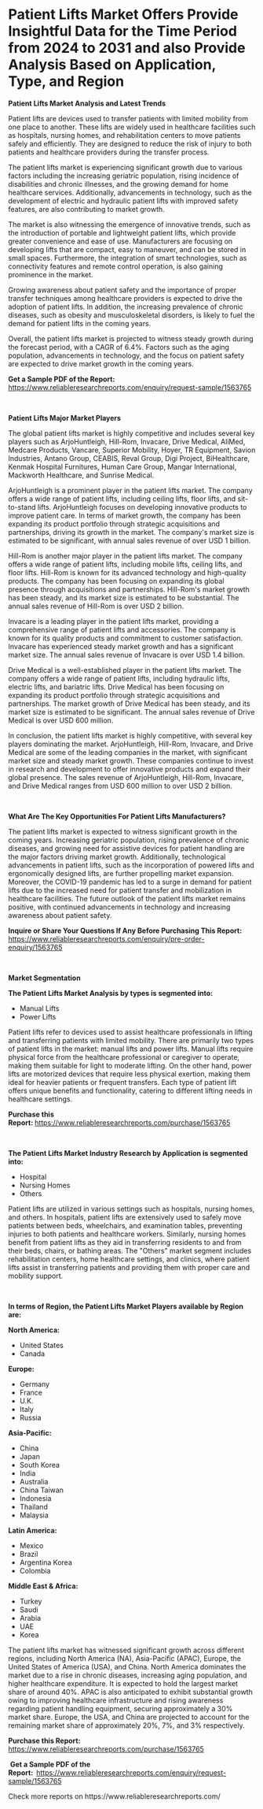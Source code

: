 <p><h1>Patient Lifts Market Offers Provide Insightful Data for the Time Period from 2024 to 2031 and also Provide Analysis Based on Application, Type, and Region</h1></p><p><strong>Patient Lifts Market Analysis and Latest Trends</strong></p>
<p><p>Patient lifts are devices used to transfer patients with limited mobility from one place to another. These lifts are widely used in healthcare facilities such as hospitals, nursing homes, and rehabilitation centers to move patients safely and efficiently. They are designed to reduce the risk of injury to both patients and healthcare providers during the transfer process.</p><p>The patient lifts market is experiencing significant growth due to various factors including the increasing geriatric population, rising incidence of disabilities and chronic illnesses, and the growing demand for home healthcare services. Additionally, advancements in technology, such as the development of electric and hydraulic patient lifts with improved safety features, are also contributing to market growth.</p><p>The market is also witnessing the emergence of innovative trends, such as the introduction of portable and lightweight patient lifts, which provide greater convenience and ease of use. Manufacturers are focusing on developing lifts that are compact, easy to maneuver, and can be stored in small spaces. Furthermore, the integration of smart technologies, such as connectivity features and remote control operation, is also gaining prominence in the market.</p><p>Growing awareness about patient safety and the importance of proper transfer techniques among healthcare providers is expected to drive the adoption of patient lifts. In addition, the increasing prevalence of chronic diseases, such as obesity and musculoskeletal disorders, is likely to fuel the demand for patient lifts in the coming years.</p><p>Overall, the patient lifts market is projected to witness steady growth during the forecast period, with a CAGR of 6.4%. Factors such as the aging population, advancements in technology, and the focus on patient safety are expected to drive market growth in the coming years.</p></p>
<p><strong>Get a Sample PDF of the Report:&nbsp;</strong> <a href="https://www.reliableresearchreports.com/enquiry/request-sample/1563765">https://www.reliableresearchreports.com/enquiry/request-sample/1563765</a></p>
<p>&nbsp;</p>
<p><strong>Patient Lifts Major Market Players</strong></p>
<p><p>The global patient lifts market is highly competitive and includes several key players such as ArjoHuntleigh, Hill-Rom, Invacare, Drive Medical, AliMed, Medcare Products, Vancare, Superior Mobility, Hoyer, TR Equipment, Savion Industries, Antano Group, CEABIS, Reval Group, Digi Project, BiHealthcare, Kenmak Hospital Furnitures, Human Care Group, Mangar International, Mackworth Healthcare, and Sunrise Medical.</p><p>ArjoHuntleigh is a prominent player in the patient lifts market. The company offers a wide range of patient lifts, including ceiling lifts, floor lifts, and sit-to-stand lifts. ArjoHuntleigh focuses on developing innovative products to improve patient care. In terms of market growth, the company has been expanding its product portfolio through strategic acquisitions and partnerships, driving its growth in the market. The company's market size is estimated to be significant, with annual sales revenue of over USD 1 billion.</p><p>Hill-Rom is another major player in the patient lifts market. The company offers a wide range of patient lifts, including mobile lifts, ceiling lifts, and floor lifts. Hill-Rom is known for its advanced technology and high-quality products. The company has been focusing on expanding its global presence through acquisitions and partnerships. Hill-Rom's market growth has been steady, and its market size is estimated to be substantial. The annual sales revenue of Hill-Rom is over USD 2 billion.</p><p>Invacare is a leading player in the patient lifts market, providing a comprehensive range of patient lifts and accessories. The company is known for its quality products and commitment to customer satisfaction. Invacare has experienced steady market growth and has a significant market size. The annual sales revenue of Invacare is over USD 1.4 billion.</p><p>Drive Medical is a well-established player in the patient lifts market. The company offers a wide range of patient lifts, including hydraulic lifts, electric lifts, and bariatric lifts. Drive Medical has been focusing on expanding its product portfolio through strategic acquisitions and partnerships. The market growth of Drive Medical has been steady, and its market size is estimated to be significant. The annual sales revenue of Drive Medical is over USD 600 million.</p><p>In conclusion, the patient lifts market is highly competitive, with several key players dominating the market. ArjoHuntleigh, Hill-Rom, Invacare, and Drive Medical are some of the leading companies in the market, with significant market size and steady market growth. These companies continue to invest in research and development to offer innovative products and expand their global presence. The sales revenue of ArjoHuntleigh, Hill-Rom, Invacare, and Drive Medical ranges from USD 600 million to over USD 2 billion.</p></p>
<p>&nbsp;</p>
<p><strong>What Are The Key Opportunities For Patient Lifts Manufacturers?</strong></p>
<p><p>The patient lifts market is expected to witness significant growth in the coming years. Increasing geriatric population, rising prevalence of chronic diseases, and growing need for assistive devices for patient handling are the major factors driving market growth. Additionally, technological advancements in patient lifts, such as the incorporation of powered lifts and ergonomically designed lifts, are further propelling market expansion. Moreover, the COVID-19 pandemic has led to a surge in demand for patient lifts due to the increased need for patient transfer and mobilization in healthcare facilities. The future outlook of the patient lifts market remains positive, with continued advancements in technology and increasing awareness about patient safety.</p></p>
<p><strong>Inquire or Share Your Questions If Any Before Purchasing This Report:</strong> <a href="https://www.reliableresearchreports.com/enquiry/pre-order-enquiry/1563765">https://www.reliableresearchreports.com/enquiry/pre-order-enquiry/1563765</a></p>
<p>&nbsp;</p>
<p><strong>Market Segmentation</strong></p>
<p><strong>The Patient Lifts Market Analysis by types is segmented into:</strong></p>
<p><ul><li>Manual Lifts</li><li>Power Lifts</li></ul></p>
<p><p>Patient lifts refer to devices used to assist healthcare professionals in lifting and transferring patients with limited mobility. There are primarily two types of patient lifts in the market: manual lifts and power lifts. Manual lifts require physical force from the healthcare professional or caregiver to operate, making them suitable for light to moderate lifting. On the other hand, power lifts are motorized devices that require less physical exertion, making them ideal for heavier patients or frequent transfers. Each type of patient lift offers unique benefits and functionality, catering to different lifting needs in healthcare settings.</p></p>
<p><strong>Purchase this Report:&nbsp;</strong><a href="https://www.reliableresearchreports.com/purchase/1563765">https://www.reliableresearchreports.com/purchase/1563765</a></p>
<p>&nbsp;</p>
<p><strong>The Patient Lifts Market Industry Research by Application is segmented into:</strong></p>
<p><ul><li>Hospital</li><li>Nursing Homes</li><li>Others</li></ul></p>
<p><p>Patient lifts are utilized in various settings such as hospitals, nursing homes, and others. In hospitals, patient lifts are extensively used to safely move patients between beds, wheelchairs, and examination tables, preventing injuries to both patients and healthcare workers. Similarly, nursing homes benefit from patient lifts as they aid in transferring residents to and from their beds, chairs, or bathing areas. The "Others" market segment includes rehabilitation centers, home healthcare settings, and clinics, where patient lifts assist in transferring patients and providing them with proper care and mobility support.</p></p>
<p>&nbsp;</p>
<p><strong>In terms of Region, the Patient Lifts Market Players available by Region are:</strong></p>
<p>
    <p> <strong> North America: </strong>
        <ul>
            <li>United States</li>
            <li>Canada</li>
        </ul>
        </p> 
    <p> <strong> Europe: </strong>
        <ul>
            <li>Germany</li>
            <li>France</li>
            <li>U.K.</li>
            <li>Italy</li>
            <li>Russia</li>
        </ul>
        </p> 
    <p> <strong> Asia-Pacific: </strong>
        <ul>
            <li>China</li>
            <li>Japan</li>
            <li>South Korea</li>
            <li>India</li>
            <li>Australia</li>
            <li>China Taiwan</li>
            <li>Indonesia</li>
            <li>Thailand</li>
            <li>Malaysia</li>
        </ul>
        </p> 
    <p> <strong> Latin America: </strong>
        <ul>
            <li>Mexico</li>
            <li>Brazil</li>
            <li>Argentina Korea</li>
            <li>Colombia</li>
        </ul>
        </p> 
    <p> <strong> Middle East & Africa: </strong>
        <ul>
            <li>Turkey</li>
            <li>Saudi</li>
            <li>Arabia</li>
            <li>UAE</li>
            <li>Korea</li>
        </ul>
    </p>
    </p>
<p><p>The patient lifts market has witnessed significant growth across different regions, including North America (NA), Asia-Pacific (APAC), Europe, the United States of America (USA), and China. North America dominates the market due to a rise in chronic diseases, increasing aging population, and higher healthcare expenditure. It is expected to hold the largest market share of around 40%. APAC is also anticipated to exhibit substantial growth owing to improving healthcare infrastructure and rising awareness regarding patient handling equipment, securing approximately a 30% market share. Europe, the USA, and China are projected to account for the remaining market share of approximately 20%, 7%, and 3% respectively.</p></p>
<p><strong>Purchase this Report: </strong><a href="https://www.reliableresearchreports.com/purchase/1563765">https://www.reliableresearchreports.com/purchase/1563765</a></p>
<p>&nbsp;<strong>Get a Sample PDF of the Report:&nbsp;&nbsp;</strong><a href="https://www.reliableresearchreports.com/enquiry/request-sample/1563765">https://www.reliableresearchreports.com/enquiry/request-sample/1563765</a></p>
<p><strong></strong></p>
<p>Check more reports on https://www.reliableresearchreports.com/</p>